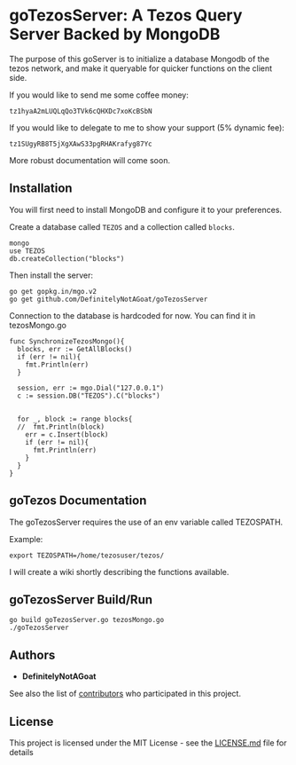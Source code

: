 # goTezosServer: A Tezos Query Server Backed by MongoDB

The purpose of this goServer is to initialize a database Mongodb of the tezos network, and make it queryable for quicker
functions on the client side.

If you would like to send me some coffee money:
```
tz1hyaA2mLUQLqQo3TVk6cQHXDc7xoKcBSbN
```

If you would like to delegate to me to show your support (5% dynamic fee):
```
tz1SUgyRB8T5jXgXAwS33pgRHAKrafyg87Yc
```


More robust documentation will come soon.

## Installation
You will first need to install MongoDB and configure it to your preferences.


Create a database called `TEZOS` and a collection called `blocks`.
```
mongo
use TEZOS
db.createCollection("blocks")
```


Then install the server:
```
go get gopkg.in/mgo.v2
go get github.com/DefinitelyNotAGoat/goTezosServer

```

Connection to the database is hardcoded for now. You can find it in tezosMongo.go
```
func SynchronizeTezosMongo(){
  blocks, err := GetAllBlocks()
  if (err != nil){
    fmt.Println(err)
  }

  session, err := mgo.Dial("127.0.0.1")
  c := session.DB("TEZOS").C("blocks")


  for _, block := range blocks{
  //  fmt.Println(block)
    err = c.Insert(block)
    if (err != nil){
      fmt.Println(err)
    }
  }
}
```


## goTezos Documentation
The goTezosServer requires the use of an env variable called TEZOSPATH.


Example:

```
export TEZOSPATH=/home/tezosuser/tezos/
```

I will create a wiki shortly describing the functions available.


## goTezosServer Build/Run

```
go build goTezosServer.go tezosMongo.go
./goTezosServer
```

## Authors

* **DefinitelyNotAGoat**

See also the list of [contributors](https://github.com/DefinitelyNotAGoat/goTezos/graphs/contributors) who participated in this project.

## License

This project is licensed under the MIT License - see the [LICENSE.md](LICENSE.md) file for details
